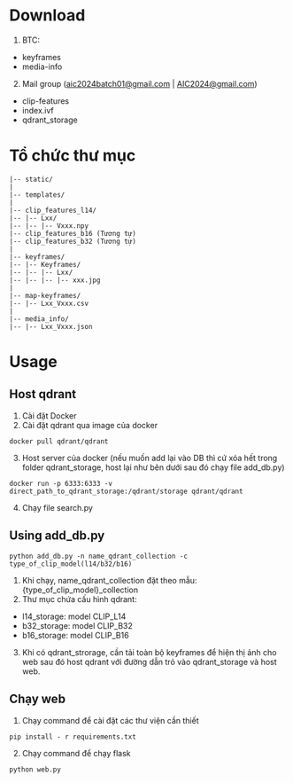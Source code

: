 # Download
1. BTC:
+ keyframes
+ media-info  
2. Mail group (aic2024batch01@gmail.com | AIC2024@gmail.com) 
+ clip-features
+ index.ivf
+ qdrant_storage

# Tổ chức thư mục
```
|-- static/ 
|
|-- templates/
|
|-- clip_features_l14/
|-- |-- Lxx/
|-- |-- |-- Vxxx.npy
|-- clip_features_b16 (Tương tự)
|-- clip_features_b32 (Tương tự)
|
|-- keyframes/
|-- |-- Keyframes/
|-- |-- |-- Lxx/
|-- |-- |-- |-- xxx.jpg
|
|-- map-keyframes/
|-- |-- Lxx_Vxxx.csv
|
|-- media_info/
|-- |-- Lxx_Vxxx.json
```

# Usage
## Host qdrant
1. Cài đặt Docker
2. Cài đặt qdrant qua image của docker
```
docker pull qdrant/qdrant
```
3. Host server của docker  (nếu muốn add lại vào DB thì cứ xóa hết trong folder qdrant_storage, host lại như bên dưới sau đó chạy file add_db.py)
```
docker run -p 6333:6333 -v direct_path_to_qdrant_storage:/qdrant/storage qdrant/qdrant
```
4. Chạy file search.py 
## Using add_db.py
```
python add_db.py -n name_qdrant_collection -c type_of_clip_model(l14/b32/b16)
```
1. Khi chạy, name_qdrant_collection đặt theo mẫu: {type_of_clip_model}_collection
2. Thư mục chứa cấu hình qdrant:
- l14_storage: model CLIP_L14
- b32_storage: model CLIP_B32
- b16_storage: model CLIP_B16
3. Khi có qdrant_strorage, cần tải toàn bộ keyframes để hiện thị ảnh cho web sau đó host qdrant với đường dẫn trỏ vào qdrant_storage và host web.

## Chạy web
1. Chạy command để cài đặt các thư viện cần thiết
```
pip install - r requirements.txt
```
2. Chạy command để chạy flask
```
python web.py
```
